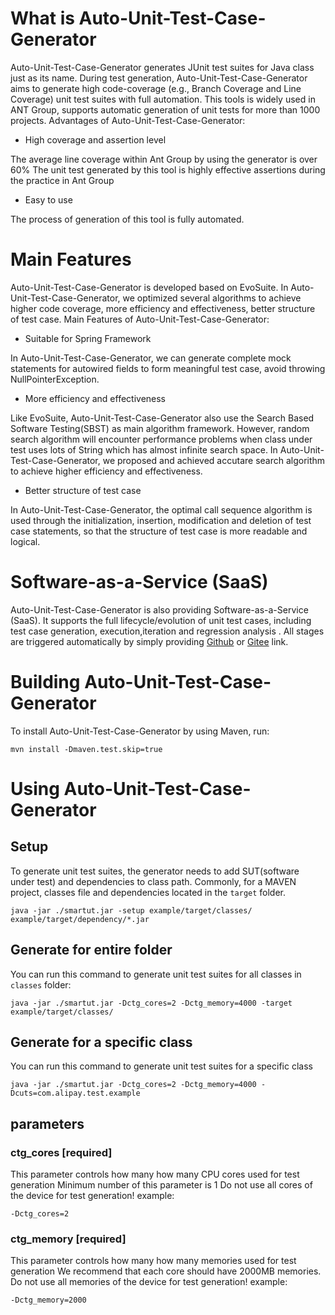 # What is Auto-Unit-Test-Case-Generator
Auto-Unit-Test-Case-Generator generates JUnit test suites for Java class just as its name. During test generation, Auto-Unit-Test-Case-Generator aims to generate high code-coverage (e.g., Branch Coverage and Line Coverage) unit test suites with full automation. This tools is widely used in ANT Group, supports automatic generation of unit tests for more than 1000 projects. 
Advantages of Auto-Unit-Test-Case-Generator:

- High coverage and assertion level

The average line coverage within Ant Group by using the generator is over 60%
The unit test  generated by this tool is highly effective assertions during the practice in Ant Group

- Easy to use

The process of generation of this tool is fully automated. 

# Main Features
Auto-Unit-Test-Case-Generator is developed based on EvoSuite. In Auto-Unit-Test-Case-Generator, we optimized several algorithms to achieve higher code coverage, more efficiency and effectiveness, better structure of test case.
Main Features of Auto-Unit-Test-Case-Generator:

- Suitable for Spring Framework

In Auto-Unit-Test-Case-Generator, we can generate complete mock statements for autowired fields to form meaningful test case,  avoid throwing NullPointerException.

- More efficiency and effectiveness

Like EvoSuite, Auto-Unit-Test-Case-Generator also use the Search Based Software Testing(SBST)  as main algorithm framework. However, random search algorithm will encounter performance problems when class under test uses lots of String which has almost infinite search space. In Auto-Unit-Test-Case-Generator, we proposed and achieved accutare search algorithm to achieve higher efficiency and effectiveness.

- Better structure of test case

In Auto-Unit-Test-Case-Generator, the optimal call sequence algorithm is used through the initialization, insertion, modification and deletion of test case statements, so that the structure of test case is more readable and logical.


# Software-as-a-Service (SaaS)
Auto-Unit-Test-Case-Generator is also providing Software-as-a-Service (SaaS). It supports the full lifecycle/evolution of unit test cases, including test case generation, execution,iteration and regression analysis . All stages are triggered automatically by simply providing [Github](https://github.com/) or [Gitee](https://gitee.com/) link. 

# Building Auto-Unit-Test-Case-Generator
To install Auto-Unit-Test-Case-Generator by using Maven, run:
```shell
mvn install -Dmaven.test.skip=true
```
# Using Auto-Unit-Test-Case-Generator
## Setup
To generate unit test suites, the generator needs to add SUT(software under test) and dependencies  to class path. 
Commonly, for a MAVEN project, classes file and dependencies located in the `target` folder.
```shell
java -jar ./smartut.jar -setup example/target/classes/ example/target/dependency/*.jar
```
## Generate for entire folder
You can run this command to generate unit test suites for all classes in `classes` folder:
```shell
java -jar ./smartut.jar -Dctg_cores=2 -Dctg_memory=4000 -target example/target/classes/
```
## Generate for a specific class
You can run this command to generate unit test suites for a specific class
```shell
java -jar ./smartut.jar -Dctg_cores=2 -Dctg_memory=4000 -Dcuts=com.alipay.test.example
```
## parameters
### ctg_cores [required]
This parameter controls how many how many CPU cores used for test generation
Minimum number of this parameter is 1
Do not use all cores of the device for test generation!
example:
```shell
-Dctg_cores=2
```

### ctg_memory [required]
This parameter controls how many how many memories used for test generation
We recommend that each core should have 2000MB memories.
Do not use all memories of the device for test generation!
example:
```shell
-Dctg_memory=2000
```

# 
 
